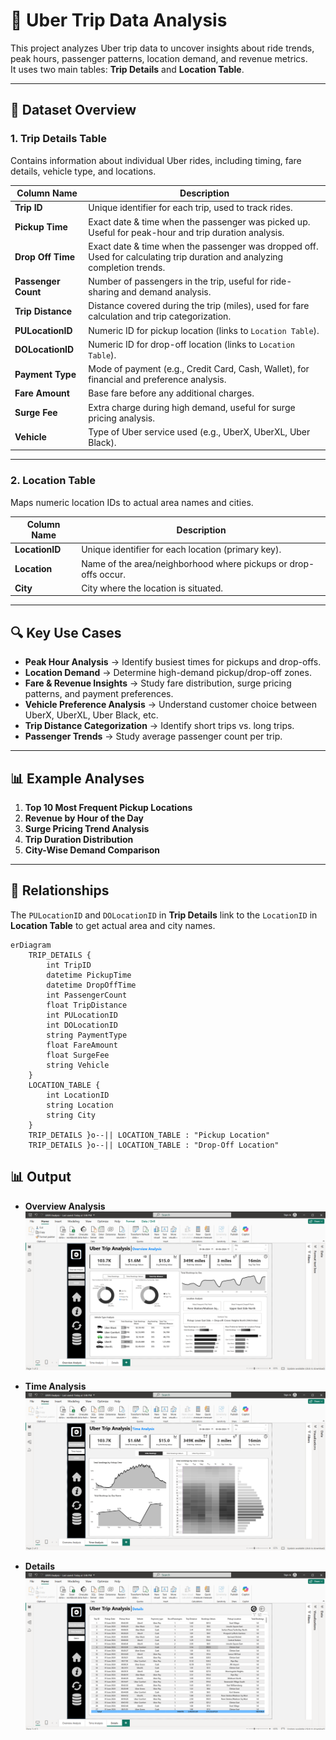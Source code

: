 # 🚖 Uber Trip Data Analysis

This project analyzes Uber trip data to uncover insights about ride trends, peak hours, passenger patterns, location demand, and revenue metrics.  
It uses two main tables: **Trip Details** and **Location Table**.

---

## 📂 Dataset Overview

### 1. **Trip Details Table**
Contains information about individual Uber rides, including timing, fare details, vehicle type, and locations.

| Column Name          | Description |
|----------------------|-------------|
| **Trip ID**          | Unique identifier for each trip, used to track rides. |
| **Pickup Time**      | Exact date & time when the passenger was picked up. Useful for peak-hour and trip duration analysis. |
| **Drop Off Time**    | Exact date & time when the passenger was dropped off. Used for calculating trip duration and analyzing completion trends. |
| **Passenger Count**  | Number of passengers in the trip, useful for ride-sharing and demand analysis. |
| **Trip Distance**    | Distance covered during the trip (miles), used for fare calculation and trip categorization. |
| **PULocationID**     | Numeric ID for pickup location (links to `Location Table`). |
| **DOLocationID**     | Numeric ID for drop-off location (links to `Location Table`). |
| **Payment Type**     | Mode of payment (e.g., Credit Card, Cash, Wallet), for financial and preference analysis. |
| **Fare Amount**      | Base fare before any additional charges. |
| **Surge Fee**        | Extra charge during high demand, useful for surge pricing analysis. |
| **Vehicle**          | Type of Uber service used (e.g., UberX, UberXL, Uber Black). |

---

### 2. **Location Table**
Maps numeric location IDs to actual area names and cities.

| Column Name    | Description |
|----------------|-------------|
| **LocationID** | Unique identifier for each location (primary key). |
| **Location**   | Name of the area/neighborhood where pickups or drop-offs occur. |
| **City**       | City where the location is situated. |

---

## 🔍 Key Use Cases

- **Peak Hour Analysis** → Identify busiest times for pickups and drop-offs.
- **Location Demand** → Determine high-demand pickup/drop-off zones.
- **Fare & Revenue Insights** → Study fare distribution, surge pricing patterns, and payment preferences.
- **Vehicle Preference Analysis** → Understand customer choice between UberX, UberXL, Uber Black, etc.
- **Trip Distance Categorization** → Identify short trips vs. long trips.
- **Passenger Trends** → Study average passenger count per trip.

---

## 📊 Example Analyses

1. **Top 10 Most Frequent Pickup Locations**
2. **Revenue by Hour of the Day**
3. **Surge Pricing Trend Analysis**
4. **Trip Duration Distribution**
5. **City-Wise Demand Comparison**

---

## 📎 Relationships

The `PULocationID` and `DOLocationID` in **Trip Details** link to the `LocationID` in **Location Table** to get actual area and city names.

```mermaid
erDiagram
    TRIP_DETAILS {
        int TripID
        datetime PickupTime
        datetime DropOffTime
        int PassengerCount
        float TripDistance
        int PULocationID
        int DOLocationID
        string PaymentType
        float FareAmount
        float SurgeFee
        string Vehicle
    }
    LOCATION_TABLE {
        int LocationID
        string Location
        string City
    }
    TRIP_DETAILS }o--|| LOCATION_TABLE : "Pickup Location"
    TRIP_DETAILS }o--|| LOCATION_TABLE : "Drop-Off Location"
```

## 📊 Output

* **Overview Analysis**  
![Overview](Output_Images/Screenshot(1).png)

* **Time Analysis**  
![Time](Output_Images/Screenshot(2).png)

* **Details**  
![Details](Output_Images/Screenshot(3).png)





